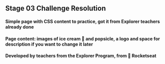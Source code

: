 ## Stage 03 Challenge Resolution
#### Simple page with CSS content to practice, got it from Explorer teachers already done
#### Page content: images of ice cream 🍨 and popsicle, a logo and space for description if you want to change it later
#### Developed by teachers from the Explorer Program, from 🚀 Rocketseat

